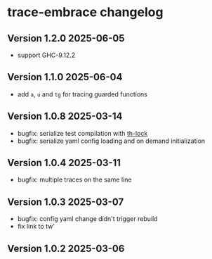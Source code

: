 # trace-embrace changelog

## Version 1.2.0 2025-06-05
  * support GHC-9.12.2

## Version 1.1.0 2025-06-04
  * add `a`, `u` and `tg` for tracing guarded functions

## Version 1.0.8 2025-03-14
  * bugfix: serialize test compilation with [th-lock](https://hackage.haskell.org/package/th-lock)
  * bugfix: serialize yaml config loading and on demand initialization

## Version 1.0.4 2025-03-11
  * bugfix: multiple traces on the same line

## Version 1.0.3 2025-03-07
  * bugfix: config yaml change didn't trigger rebuild
  * fix link to tw\'

## Version 1.0.2 2025-03-06
